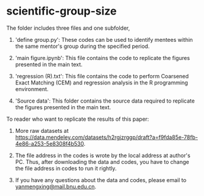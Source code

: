 # scientific-group-size
The folder includes three files and one subfolder, 
1. 'define group.py': These codes can be used to identify mentees within the same mentor's group during the specified period. 

2. 'main figure.ipynb': This file contains the code to replicate the figures presented in the main text.
  
3. 'regression (R).txt': This file contains the code to perform Coarsened Exact Matching (CEM) and regression analysis in the R programming environment.

4. 'Source data': This folder contains the source data required to replicate the figures presented in the main text.

To reader who want to replicate the results of this paper:
1. More raw datasets at https://data.mendeley.com/datasets/h2rgjzrggp/draft?a=f9fda85e-78fb-4e86-a253-5e8308f4b530.

2. The file address in the codes is wrote by the local address at author's PC. Thus, after downloading the data and codes, you have to change the file address in codes to run it rightly. 

3. If you have any questions about the data and codes, please email to yanmengxing@mail.bnu.edu.cn.
